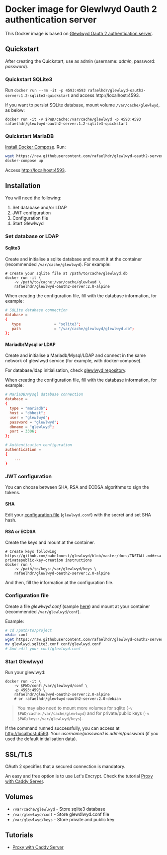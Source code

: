# Docker image for Glewlwyd Oauth 2 authentication server

This Docker image is based on [Glewlwyd Oauth 2 authentication server](https://github.com/babelouest/glewlwyd).

## Quickstart

After creating the Quickstart, use as admin (username: *admin*, password: *password*).

### Quickstart SQLite3

Run `docker run --rm -it -p 4593:4593 rafaelhdr/glewlwyd-oauth2-server:1.2-sqlite3-quickstart` and access http://localhost:4593.

If you want to persist SQLite database, mount volume `/var/cache/glewlwyd`, as below:

`docker run -it -v $PWD/cache:/var/cache/glewlwyd -p 4593:4593 rafaelhdr/glewlwyd-oauth2-server:1.2-sqlite3-quickstart`

### Quickstart MariaDB

[Install Docker Compose](https://docs.docker.com/compose/install/). Run:

```sh
wget https://raw.githubusercontent.com/rafaelhdr/glewlwyd-oauth2-server/master/mariadb/quickstart/docker-compose.yml
docker-compose up
```

Access [http://localhost:4593](http://localhost:4593).

## Installation

You will need the following:

1. Set database and/or LDAP
1. JWT configuration
1. Configuration file
1. Start Glewlwyd

### Set database or LDAP

#### Sqlite3

Create and initialise a sqlite database and mount it at the container (recommended `/var/cache/glewlwyd`). For example:

```shell
# Create your sqlite file at /path/to/cache/glewlwyd.db
docker run -it \
    -v /path/to/cache:/var/cache/glewlwyd \
    rafaelhdr/glewlwyd-oauth2-server:2.0-alpine
```

When creating the configuration file, fill with the database information, for example:

```conf
# SQLite database connection
database =
{
   type               = "sqlite3";
   path               = "/var/cache/glewlwyd/glewlwyd.db";
};
```

#### Mariadb/Mysql or LDAP

Create and initialise a Mariadb/Mysql/LDAP and connect in the same network of glewlwyd service (for example, with docker-compose).

For database/ldap initialisation, check [glewlwyd repository](https://github.com/babelouest/glewlwyd/blob/master/docs/INSTALL.md#data-storage-backend-initialisation).

When creating the configuration file, fill with the database information, for example:

```conf
# MariaDB/Mysql database connection
database =
{
  type = "mariadb";
  host = "dbhost";
  user = "glewlwyd";
  password = "glewlwyd";
  dbname = "glewlwyd";
  port = 3306;
};

# Authentication configuration
authentication =
{
    ...
}
```

### JWT configuration

You can choose between SHA, RSA and ECDSA algorithms to sign the tokens.

#### SHA

Edit your [configuration file](#configuration-file) (`glewlwyd.conf`) with the secret and set SHA hash.

#### RSA or ECDSA

Create the keys and mount at the container.

```shell
# Create keys following https://github.com/babelouest/glewlwyd/blob/master/docs/INSTALL.md#rsa-privatepublic-key-creation instructions
docker run \
    -v /path/to/keys:/var/glewlwyd/keys \
    rafaelhdr/glewlwyd-oauth2-server:2.0-alpine
```

And then, fill the information at the configuration file.

### Configuration file

Create a file *glewlwyd.conf* (sample [here](https://github.com/babelouest/glewlwyd/blob/master/glewlwyd.conf.sample)) and mount at your container (recommended `/var/glewlwyd/conf`).

Example:

```sh
# cd /path/to/project
mkdir conf
wget https://raw.githubusercontent.com/rafaelhdr/glewlwyd-oauth2-server/master/sqlite3/quickstart/glewlwyd.sqlite3.conf
mv glewlwyd.sqlite3.conf conf/glewlwyd.conf
# And edit your conf/glewlwyd.conf
```

### Start Glewlwyd

Run your glewlwyd:

```shell
docker run -it \
    -v $PWD/conf:/var/glewlwyd/conf \
    -p 4593:4593 \
    rafaelhdr/glewlwyd-oauth2-server:2.0-alpine
    # or rafaelhdr/glewlwyd-oauth2-server:2.0-debian
```

> You may also need to mount more volumes for sqlite (`-v $PWD/cache:/var/cache/glewlwyd`) and for private/public keys (`-v $PWD/keys:/var/glewlwyd/keys`).

If the command runned successfully, you can access at [http://localhost:4593](http://localhost:4593). Your *username/password* is *admin/password* (if you used the default initialisation data).

## SSL/TLS

OAuth 2 specifies that a secured connection is mandatory.

An easy and free option is to use Let's Encrypt. Check the tutorial [Proxy with Caddy Server](https://github.com/rafaelhdr/glewlwyd-oauth2-server/blob/master/tutorials/proxy-with-caddy-server.md).

## Volumes

* `/var/cache/glewlwyd` - Store sqlite3 database
* `/var/glewlwyd/conf` - Store glewdlwyd.conf file
* `/var/glewlwyd/keys` - Store private and public key

## Tutorials

* [Proxy with Caddy Server](https://github.com/rafaelhdr/glewlwyd-oauth2-server/blob/master/tutorials/proxy-with-caddy-server.md)
